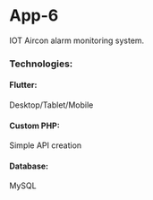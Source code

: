 # App-6
IOT Aircon alarm monitoring system.

### Technologies:
#### Flutter:
Desktop/Tablet/Mobile

#### Custom PHP:
Simple API creation

#### Database:
MySQL
